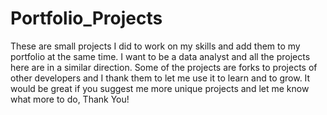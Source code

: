 # Portfolio_Projects
These are small projects I did to work on my skills and add them to my portfolio at the same time.
I want to be a data analyst and all the projects here are in a similar direction.
Some of the projects are forks to projects of other developers and I thank them to let me use it to learn and to grow.
It would be great if you suggest me more unique projects and let me know what more to do, Thank You!

